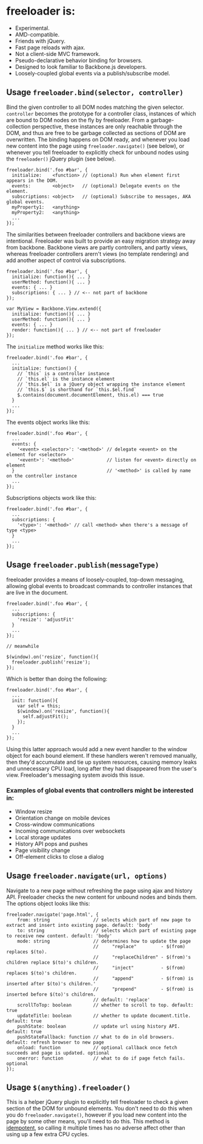 # freeloader is:

 * Experimental.
 * AMD-compatible.
 * Friends with jQuery.
 * Fast page reloads with ajax.
 * Not a client-side MVC framework.
 * Pseudo-declarative behavior binding for browsers.
 * Designed to look familiar to Backbone.js developers.
 * Loosely-coupled global events via a publish/subscribe model.

## Usage `freeloader.bind(selector, controller)`

Bind the given controller to all DOM nodes matching the given selector. `controller` becomes the prototype for a controller class, instances of which are bound to DOM nodes on the fly by freeloader. From a garbage-collection perspective, these instances are only reachable through the DOM, and thus are free to be garbage collected as sections of DOM are overwritten. The binding happens on DOM ready, and whenever you load new content into the page using `freeloader.navigate()` (see below), or whenever you tell freeloader to explicitly check for unbound nodes using the `freeloader()` jQuery plugin (see below).

    freeloader.bind('.foo #bar', {
      initialize:    <function> // (optional) Run when element first appears in the DOM.
      events:        <object>   // (optional) Delegate events on the element.
      subscriptions: <object>   // (optional) Subscribe to messages, AKA global events.
      myProperty1:   <anything>
      myProperty2:   <anything>
      ...
    });

The similarities between freeloader controllers and backbone views are intentional. Freeloader was built to provide an easy migration strategy away from backbone. Backbone views are partly controllers, and partly views, whereas freeloader controllers arern't views (no template rendering) and add another aspect of control via subscriptions.

    freeloader.bind('.foo #bar', {
      initialize: function(){ ... }
      userMethod: function(){ ... }
      events: { ... }
      subscriptions: { ... } // <-- not part of backbone
    });

    var MyView = Backbone.View.extend({
      initialize: function(){ ... }
      userMethod: function(){ ... }
      events: { ... }
      render: function(){ ... } // <-- not part of freeloader
    });

The `initialize` method works like this:

    freeloader.bind('.foo #bar', {
      ...
      initialize: function() {
        // `this` is a controller instance
        // `this.el` is the instance element
        // `this.$el` is a jQuery object wrapping the instance element
        // `this.$` is shorthand for `this.$el.find`
        $.contains(document.documentElement, this.el) === true
      }
      ...
    });

The events object works like this:

    freeloader.bind('.foo #bar', {
      ...
      events: {
        '<event> <selector>': '<method>' // delegate <event> on the element for <selector>
        '<event>': '<method>'            // listen for <event> directly on element
      }                                  // '<method>' is called by name on the controller instance
      ...
    });

Subscriptions objects work like this:

    freeloader.bind('.foo #bar', {
      ...
      subscriptions: {
        '<type>': '<method>' // call <method> when there's a message of type <type>
      }
      ...
    });

## Usage `freeloader.publish(messageType)`

freeloader provides a means of loosely-coupled, top-down messaging, allowing global events to broadcast commands to controller instances that are live in the document.

    freeloader.bind('.foo #bar', {
      ...
      subscriptions: {
        'resize': 'adjustFit'
      }
      ...
    });

    // meanwhile

    $(window).on('resize', function(){
      freeloader.publish('resize');
    });

Which is better than doing the following:

    freeloader.bind('.foo #bar', {
      ...
      init: function(){
        var self = this;
        $(window).on('resize', function(){
          self.adjustFit();
        });
      }
      ...
    });

Using this latter approach would add a new event handler to the window object for each bound element. If these handlers weren't removed manually, then they'd accumulate and tie up system resources, causing memory leaks and unnecessary CPU load, long after they had disappeared from the user's view. Freeloader's messaging system avoids this issue.

### Examples of global events that controllers might be interested in:

 * Window resize
 * Orientation change on mobile devices
 * Cross-window communications
 * Incoming communications over websockets
 * Local storage updates
 * History API pops and pushes
 * Page visibility change
 * Off-element clicks to close a dialog

## Usage `freeloader.navigate(url, options)`

Navigate to a new page without refreshing the page using ajax and history API. Freeloader checks the new content for unbound nodes and binds them. The options object looks like this:

    freeloader.navigate('page.html', {
        from: string                // selects which part of new page to extract and insert into existing page. default: 'body'
        to: string                  // selects which part of existing page to receive new content. default: 'body'
        mode: string                // determines how to update the page
                                    //     "replace"         - $(from) replaces $(to).
                                    //     "replaceChildren" - $(from)'s children replace $(to)'s children.
                                    //     "inject"          - $(from) replaces $(to)'s children.
                                    //     "append"          - $(from) is inserted after $(to)'s children.'
                                    //     "prepend"         - $(from) is inserted before $(to)'s children.
                                    // default: 'replace'
        scrollToTop: boolean        // whether to scroll to top. default: true
        updateTitle: boolean        // whether to update document.title. default: true
        pushState: boolean          // update url using history API. default: true
        pushStateFallback: function // what to do in old browsers. default: refresh browser to new page
        onload: function            // optional callback once fetch succeeds and page is updated. optional
        onerror: function           // what to do if page fetch fails. optional
    });

## Usage `$(anything).freeloader()`

This is a helper jQuery plugin to explicitly tell freeloader to check a given section of the DOM for unbound elements. You don't need to do this when you do `freeloader.navigate()`, however if you load new content into the page by some other means, you'll need to do this. This method is [idempotent](http://en.wikipedia.org/wiki/Idempotence), so calling it multiple times has no adverse affect other than using up a few extra CPU cycles.

